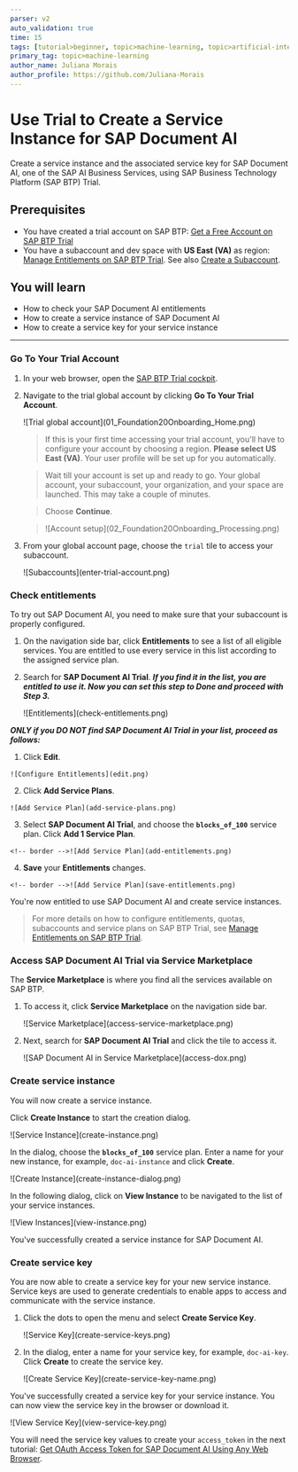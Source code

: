 ```yaml
---
parser: v2
auto_validation: true
time: 15
tags: [tutorial>beginner, topic>machine-learning, topic>artificial-intelligence, topic>cloud, software-product>sap-business-technology-platform, software-product>sap-ai-services, software-product>sap-document-ai]
primary_tag: topic>machine-learning
author_name: Juliana Morais
author_profile: https://github.com/Juliana-Morais
---
```


# Use Trial to Create a Service Instance for SAP Document AI
<!-- description --> Create a service instance and the associated service key for SAP Document AI, one of the SAP AI Business Services, using SAP Business Technology Platform (SAP BTP) Trial.

## Prerequisites
- You have created a trial account on SAP BTP: [Get a Free Account on SAP BTP Trial](hcp-create-trial-account)
- You have a subaccount and dev space with **US East (VA)** as region: [Manage Entitlements on SAP BTP Trial](cp-trial-entitlements). See also [Create a Subaccount](https://help.sap.com/viewer/65de2977205c403bbc107264b8eccf4b/Cloud/en-US/261ba9ca868f469baf64c22257324a75.html).

## You will learn
  - How to check your SAP Document AI entitlements
  - How to create a service instance of SAP Document AI
  - How to create a service key for your service instance
---

### Go To Your Trial Account


1. In your web browser, open the [SAP BTP Trial cockpit](https://cockpit.hanatrial.ondemand.com/).

2. Navigate to the trial global account by clicking **Go To Your Trial Account**.

    <!-- border -->![Trial global account](01_Foundation20Onboarding_Home.png)

    >If this is your first time accessing your trial account, you'll have to configure your account by choosing a region. **Please select US East (VA)**. Your user profile will be set up for you automatically.

    >Wait till your account is set up and ready to go. Your global account, your subaccount, your organization, and your space are launched. This may take a couple of minutes.

    >Choose **Continue**.

    ><!-- border -->![Account setup](02_Foundation20Onboarding_Processing.png)

3. From your global account page, choose the `trial` tile to access your subaccount.

    <!-- border -->![Subaccounts](enter-trial-account.png)



### Check entitlements


To try out SAP Document AI, you need to make sure that your subaccount is properly configured.

1. On the navigation side bar, click **Entitlements** to see a list of all eligible services. You are entitled to use every service in this list according to the assigned service plan.

2. Search for **SAP Document AI Trial**. ***If you find it in the list, you are entitled to use it. Now you can set this step to **Done** and proceed with Step 3.***

    <!-- border -->![Entitlements](check-entitlements.png)

***ONLY if you DO NOT find **SAP Document AI Trial** in your list, proceed as follows:***

  1. Click **Edit**.

    ![Configure Entitlements](edit.png)

  2. Click **Add Service Plans**.

    ![Add Service Plan](add-service-plans.png)

  3. Select **SAP Document AI Trial**, and choose the **`blocks_of_100`** service plan. Click **Add 1 Service Plan**.

    <!-- border -->![Add Service Plan](add-entitlements.png)

  4. **Save** your **Entitlements** changes.

    <!-- border -->![Add Service Plan](save-entitlements.png)    

You're now entitled to use SAP Document AI and create service instances.

>For more details on how to configure entitlements, quotas, subaccounts and service plans on SAP BTP Trial, see [Manage Entitlements on SAP BTP Trial](cp-trial-entitlements).



### Access SAP Document AI Trial via Service Marketplace


The **Service Marketplace** is where you find all the services available on SAP BTP.

1. To access it, click **Service Marketplace** on the navigation side bar.

    <!-- border -->![Service Marketplace](access-service-marketplace.png)

2. Next, search for **SAP Document AI Trial** and click the tile to access it.

    <!-- border -->![SAP Document AI in Service Marketplace](access-dox.png)



### Create service instance


You will now create a service instance.

Click **Create Instance** to start the creation dialog.

<!-- border -->![Service Instance](create-instance.png)

In the dialog, choose the **`blocks_of_100`** service plan. Enter a name for your new instance, for example, `doc-ai-instance` and click **Create**.

<!-- border -->![Create Instance](create-instance-dialog.png)

In the following dialog, click on **View Instance** to be navigated to the list of your service instances.

<!-- border -->![View Instances](view-instance.png)

You've successfully created a service instance for SAP Document AI.



### Create service key


You are now able to create a service key for your new service instance. Service keys are used to generate credentials to enable apps to access and communicate with the service instance.

  1. Click the dots to open the menu and select **Create Service Key**.

      <!-- border -->![Service Key](create-service-keys.png)

  2. In the dialog, enter a name for your service key, for example, `doc-ai-key`. Click **Create** to create the service key.

      <!-- border -->![Create Service Key](create-service-key-name.png)

You've successfully created a service key for your service instance. You can now view the service key in the browser or download it.

<!-- border -->![View Service Key](view-service-key.png)

You will need the service key values to create your `access_token` in the next tutorial: [Get OAuth Access Token for SAP Document AI Using Any Web Browser](cp-aibus-dox-web-oauth-token).